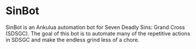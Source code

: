 # SinBot

SinBot is an Ankulua automation bot for Seven Deadly Sins: Grand Cross (SDSGC). The goal of this bot is to automate many of the repetitive actions in SDSGC and make the endless grind less of a chore.
